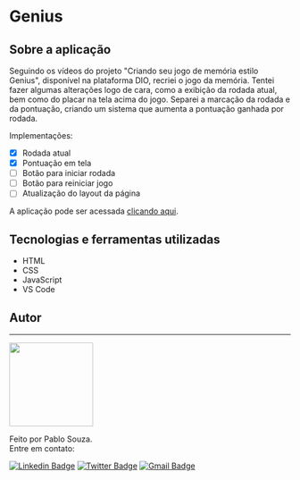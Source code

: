 # Genius

## Sobre a aplicação

Seguindo os vídeos do projeto "Criando seu jogo de memória estilo Genius", disponível na plataforma DIO, recriei o jogo da memória. Tentei fazer algumas alterações logo de cara, como a exibição da rodada atual, bem como do placar na tela acima do jogo. Separei a marcação da rodada e da pontuação, criando um sistema que aumenta a pontuação ganhada por rodada. 

Implementações:

- [x] Rodada atual
- [x] Pontuação em tela
- [ ] Botão para iniciar rodada
- [ ] Botão para reiniciar jogo
- [ ] Atualização do layout da página

A aplicação pode ser acessada [clicando aqui](https://geniusplay.netlify.app/).

## Tecnologias e ferramentas utilizadas

 - HTML
 - CSS
 - JavaScript
 - VS Code

## Autor
---

<img src="https://media-exp1.licdn.com/dms/image/C4D03AQH9pvVIWVfICQ/profile-displayphoto-shrink_800_800/0/1625176479605?e=1639612800&v=beta&t=FZjWpnw5JRplOY1GdPmQ_g1o3IdYZF7lXolXTGUHeiY" width="150px;" alt=""/>
<br />

Feito por Pablo Souza.<br />
Entre em contato:

[![Linkedin Badge](https://img.shields.io/badge/@szpbl-0077B5?style=for-the-badge&logo=linkedin&logoColor=white)](https://www.linkedin.com/in/szpbl/) 
[![Twitter Badge](https://img.shields.io/badge/@szbpl-1DA1F2?style=for-the-badge&logo=twitter&logoColor=white)](https://twitter.com/szpbl)
[![Gmail Badge](https://img.shields.io/badge/oliveirasouzapablo@gmail.com-D14836?style=for-the-badge&logo=gmail&logoColor=white)](mailto:oliveirasouzapablo@gmail.com)
